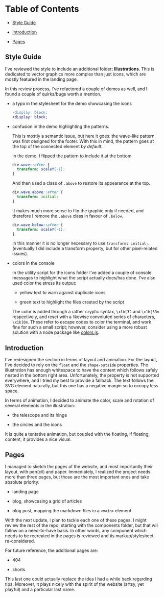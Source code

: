 # Table of Contents

- [Style Guide](#Style-Guide)

- [Introduction](#Introduction)

- [Pages](#Pages)

## Style Guide

I've reviewed the style to include an additional folder: **Illustrations**. This is dedicated to vector graphics more complex than just icons, which are mostly featured in the landing page.

In this review process, I've refactored a couple of demos as well, and I found a couple of quirks/bugs worth a mention.

- a typo in the stylesheet for the demo showcasing the icons

  ```diff
  -display: block:
  +display: block;
  ```

- confusion in the demo highlighting the patterns.

  This is mostly a semantic issue, but here it goes: the wave-like pattern was first designed for the footer. With this in mind, the pattern goes at the top of the connected element _by default_.

  In the demo, I flipped the pattern to include it at the bottom

  ```css
  div.wave::after {
    transform: scaleY(-1);
  }
  ```

  And then used a class of `.above` to restore its appearance at the top.

  ```css
  div.wave.above::after {
    transform: initial;
  }
  ```

  It makes much more sense to flip the graphic only if needed, and therefore I remove the `.above` class in favour of `.below`.

  ```css
  div.wave.below::after {
    transform: scaleY(-1);
  }
  ```

  In this manner it is no longer necessary to use `transform: initial;`. (eventually I did include a transform property, but for other pixel-related issues).

- colors in the console

  In the utility script for the icons folder I've added a couple of console messages to highlight what the script actually does/has done. I've also used color the stress its output:

  - yellow text to warn against duplicate icons

  - green text to highlight the files created by the script

  The color is added through a rather cryptic syntax, `\x1b[32` and `\x1b[33m` respectively, and reset with a likewise convoluted series of characters, `\x1b[0m`. These refer to escape codes to color the terminal, and work fine for such a small script; however, consider using a more robust solution with a node package like [colors.js](https://www.npmjs.com/package/colors).

## Introduction

I've redesigned the section in terms of layout and animation. For the layout, I've decided to rely on the `float` and the `shape-outside` properties. The illustration has enough whitespace to have the content which follows safely nested in the bottom right area. Unfortunately, the property is not supported everywhere, and I tried my best to provide a fallback. The text follows the SVG element naturally, but this one has a negative margin so to occupy less space.

In terms of animation, I decided to animate the color, scale and rotation of several elements in the illustration:

- the telescope and its hinge

- the circles and the icons

It is quite a tentative animation, but coupled with the floating, if floating, content, it provides a nice visual.

## Pages

I managed to sketch the pages of the website, and most importantly their layout, with pen(cil) and paper. Immediately, I realized the project needs more than three pages, but those are the most important ones and take absolute priority:

- landing page

- blog, showcasing a grid of articles

- blog post, mapping the markdown files in a `<main>` element

With the next update, I plan to tackle each one of these pages. I might review the rest of the repo, starting with the components folder, but that will follow on a need-to-have basis. In other words, any component which needs to be recreated in the pages is reviewed and its markup/stylesheet re-considered.

For future reference, the additional pages are:

- 404

- shorts

This last one could actually replace the idea I had a while back regarding tips. Moreover, it plays nicely with the spirit of the website (artsy, yet playful) and a particular last name.
